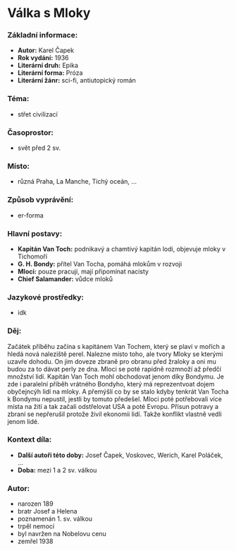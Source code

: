 # Válka s Mloky

### Základní informace:
- **Autor:** Karel Čapek
- **Rok vydání:** 1936
- **Literární druh:** Epika
- **Literární forma:** Próza
- **Literární žánr:** sci-fi, antiutopický román

### Téma: 
- střet civilizací

### Časoprostor:
- svět před 2 sv.

### Místo: 
- různá Praha, La Manche, Tichý oceán, ...

### Způsob vyprávění: 
- er-forma

### Hlavní postavy:
- **Kapitán Van Toch:** podnikavý a chamtivý kapitán lodi, objevuje mloky v Tichomoří
- **G. H. Bondy:** přítel Van Tocha, pomáhá mlokům v rozvoji
- **Mloci:** pouze pracují, mají připomínat nacisty
- **Chief Salamander:** vůdce mloků

### Jazykové prostředky:
- idk

### Děj: 
Začátek příběhu začína s kapitánem Van Tochem, který se plaví v mořích a hledá nová naleziště perel. Nalezne místo toho, ale tvory Mloky se kterými uzavře dohodu. On jim doveze zbraně pro obranu před žraloky a oni mu budou za to dávat perly ze dna. Mloci se poté rapidně rozmnoží až předčí množství lidí. Kapitán Van Toch mohl obchodovat jenom díky Bondymu. Je zde i paralelní příběh vrátného Bondyho, který má reprezentvoat dojem obyčejncýh lidí na mloky. A přemýšlí co by se stalo kdyby tenkrát Van Tocha k Bondymu nepustil, jestli by tomuto předešel. Mloci poté potřebovali více místa na žití a tak začali odstřelovat USA a poté Evropu. Přísun potravy a zbraní se nepřerušil protože živil ekonomii lidí. Takže konflikt vlastně vedli jenom lidé. 

### Kontext díla: 
- **Další autoři této doby:** Josef Čapek, Voskovec, Werich, Karel Poláček, ...
- **Doba:** mezi 1 a 2 sv. válkou

### Autor: 
- narozen 189
- bratr Josef a Helena
- poznamenán 1. sv. válkou
- trpěl nemocí
- byl navržen na Nobelovu cenu
- zemřel 1938

